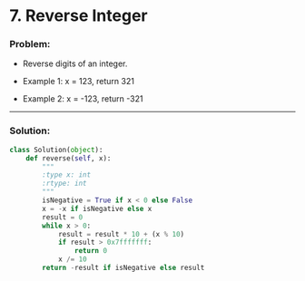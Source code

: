 # 7. Reverse Integer

### Problem:

- Reverse digits of an integer.

- Example 1: x = 123, return 321

- Example 2: x = -123, return -321

---

### Solution:

```python
class Solution(object):
    def reverse(self, x):
        """
        :type x: int
        :rtype: int
        """
        isNegative = True if x < 0 else False
        x = -x if isNegative else x
        result = 0
        while x > 0:
            result = result * 10 + (x % 10)
            if result > 0x7fffffff:
                return 0
            x /= 10
        return -result if isNegative else result
```
